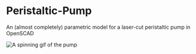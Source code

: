 Peristaltic-Pump
================

An (almost completely) parametric model for a laser-cut peristaltic pump in OpenSCAD

![A spinning gif of the pump](tomhodson.github.com/Persistaltic-Pump/vis/1.gif)
